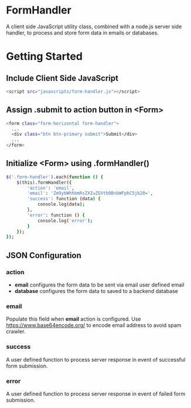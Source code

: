 # FormHandler
A client side JavaScript utility class, combined with a node.js server side handler, to process and store form data in emails or databases.

# Getting Started

## Include Client Side JavaScript
```sh
<script src="javascripts/form-handler.js"></script>
```

## Assign .submit to action button in &lt;Form&gt;
```sh
<form class="form-horizontal form-handler">
  ...
  <div class="btn btn-primary submit">Submit</div>
  ...
</form>
```

## Initialize &lt;Form&gt; using .formHandler()
```sh
$('.form-handler').each(function () {
    $(this).formHandler({
        'action': 'email',
        'email': 'Zm9ybWhhbmRsZXIuZGVtb0BnbWFpbC5jb20=',
        'success': function (data) {
            console.log(data);
        },
        'error': function () {
            console.log('error');
        }
    });
});
```

## JSON Configuration

### action
- **email** configures the form data to be sent via email user defined email
- **database** configures the form data to saved to a backend database

### email
Populate this field when **email** action is configured.
Use https://www.base64encode.org/ to encode email address to avoid spam crawler.

### success
A user defined function to process server response in event of successful form submission.

### error
A user defined function to process server response in event of failed form submission.
